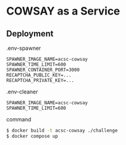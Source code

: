 # COWSAY as a Service

## Deployment

.env-spawner
```
SPAWNER_IMAGE_NAME=acsc-cowsay
SPAWNER_TIME_LIMIT=600
SPAWNER_CONTAINER_PORT=3000
RECAPTCHA_PUBLIC_KEY=...
RECAPTCHA_PRIVATE_KEY=...
```

.env-cleaner
```
SPAWNER_IMAGE_NAME=acsc-cowsay
SPAWNER_TIME_LIMIT=600
```

command
```sh
$ docker build -t acsc-cowsay ./challenge
$ docker compose up
```
